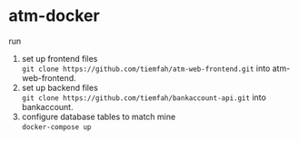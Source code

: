 # atm-docker

run  
1.  set up frontend files  
`git clone https://github.com/tiemfah/atm-web-frontend.git` into atm-web-frontend.  
2.  set up backend files  
`git clone https://github.com/tiemfah/bankaccount-api.git` into bankaccount.  
3.  configure database tables to match mine  
`docker-compose up`

